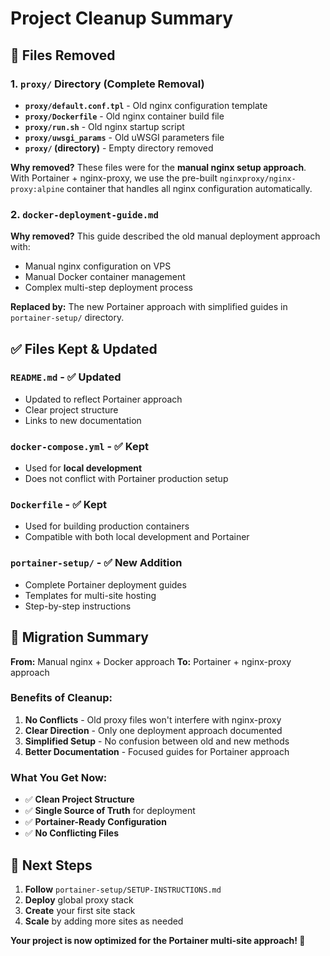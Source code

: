 # Project Cleanup Summary

## 🧹 Files Removed

### 1. **`proxy/` Directory (Complete Removal)**
- **`proxy/default.conf.tpl`** - Old nginx configuration template
- **`proxy/Dockerfile`** - Old nginx container build file  
- **`proxy/run.sh`** - Old nginx startup script
- **`proxy/uwsgi_params`** - Old uWSGI parameters file
- **`proxy/` (directory)** - Empty directory removed

**Why removed?** 
These files were for the **manual nginx setup approach**. With Portainer + nginx-proxy, we use the pre-built `nginxproxy/nginx-proxy:alpine` container that handles all nginx configuration automatically.

### 2. **`docker-deployment-guide.md`**
**Why removed?** 
This guide described the old manual deployment approach with:
- Manual nginx configuration on VPS
- Manual Docker container management
- Complex multi-step deployment process

**Replaced by:** The new Portainer approach with simplified guides in `portainer-setup/` directory.

## ✅ Files Kept & Updated

### **`README.md`** - ✅ Updated
- Updated to reflect Portainer approach
- Clear project structure
- Links to new documentation

### **`docker-compose.yml`** - ✅ Kept
- Used for **local development**
- Does not conflict with Portainer production setup

### **`Dockerfile`** - ✅ Kept
- Used for building production containers
- Compatible with both local development and Portainer

### **`portainer-setup/`** - ✅ New Addition
- Complete Portainer deployment guides
- Templates for multi-site hosting
- Step-by-step instructions

## 🔄 Migration Summary

**From:** Manual nginx + Docker approach
**To:** Portainer + nginx-proxy approach

### **Benefits of Cleanup:**
1. **No Conflicts** - Old proxy files won't interfere with nginx-proxy
2. **Clear Direction** - Only one deployment approach documented
3. **Simplified Setup** - No confusion between old and new methods
4. **Better Documentation** - Focused guides for Portainer approach

### **What You Get Now:**
- ✅ **Clean Project Structure** 
- ✅ **Single Source of Truth** for deployment
- ✅ **Portainer-Ready Configuration**
- ✅ **No Conflicting Files**

## 🚀 Next Steps

1. **Follow** `portainer-setup/SETUP-INSTRUCTIONS.md`
2. **Deploy** global proxy stack
3. **Create** your first site stack
4. **Scale** by adding more sites as needed

**Your project is now optimized for the Portainer multi-site approach! 🎯** 